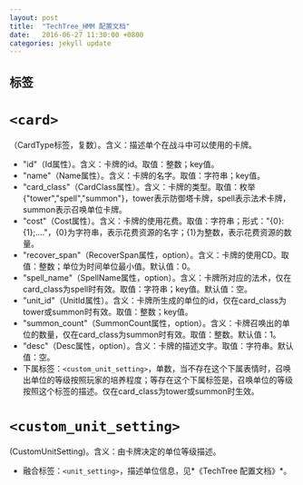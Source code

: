 ```yaml
---
layout: post
title:  "TechTree_HMM 配置文档"
date:   2016-06-27 11:30:00 +0800
categories: jekyll update
---
```


## 标签


# `<card>`

（CardType标签，复数）。含义：描述单个在战斗中可以使用的卡牌。

  * "id"（Id属性）。含义：卡牌的id。取值：整数；key值。
  * "name"（Name属性）。含义：卡牌的名字。取值：字符串；key值。
  * "card_class"（CardClass属性）。含义：卡牌的类型。取值：枚举{"tower","spell","summon"}，tower表示防御塔卡牌，spell表示法术卡牌，summon表示召唤单位卡牌。
  * "cost"（Cost属性）。含义：卡牌的使用花费。取值：字符串；形式："{0}:{1};...."，{0}为字符串，表示花费资源的名字；{1}为整数，表示花费资源的数量。
  * "recover_span"（RecoverSpan属性，option）。含义：卡牌的使用CD。取值：整数；单位为时间单位最小值。默认值：0。
  * "spell_name"（SpellName属性，option）。含义：卡牌所对应的法术，仅在card_class为spell时有效。取值：字符串；key值。默认值：空。
  * "unit_id"（UnitId属性）。含义：卡牌所生成的单位的id，仅在card_class为tower或summon时有效。取值：整数；key值。
  * "summon_count"（SummonCount属性，option）。含义：卡牌召唤出的单位的数量，仅在card_class为summon时有效。取值：整数。默认值：1。
  * "desc"（Desc属性，option）。含义：卡牌的描述文字。取值：字符串。默认值：空。
  * 下属标签：`<custom_unit_setting>`，单数，当不存在这个下属表情时，召唤出单位的等级按照玩家的培养程度；等存在这个下属标签是，召唤单位的等级按照这个标签的描述。仅在card_class为tower或summon时生效。


# `<custom_unit_setting>`

(CustomUnitSetting)。含义：由卡牌决定的单位等级描述。

  * 融合标签：`<unit_setting>`，描述单位信息，见*《TechTree 配置文档》*。

  